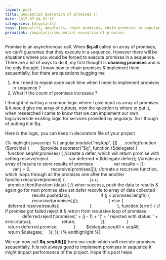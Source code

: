 ```yaml
---
layout: post
title: Sequential execution of promises !!
date: 2015-07-04 02:16
categories: [AngularJs]
tags: [AngualrJs, AngularJs, chain promises, chain promises in angularjs, custom $q in angularjs, customised $q in angularjs, how $q works in angularjs, promises, promises in same order, promises one after another, sequence promises, sequence promises in angularjs, sequential execution of promises, sequential execution of promises in angularjs]
permalink: /angularjs/sequential-execution-of-promises
---
```


Promise is an asynchronous call. When <strong>$q.all </strong>called on array of promises, we can't guarantee that they execute in a sequence. However there will be situations where you would be forced to execute promises in a sequence. There are a lot of ways to do it, my first thought is <strong>chaining promises</strong> and is the only thought. I know how to chain promises &amp; implement them sequentially, but there are questions bugging me
<ol>
	<li>Am I need to repeat code each time when I need to implement promises in sequence ?</li>
	<li>What if the count of promises increases ?</li>
</ol>
I thought of writing a common logic where I give input as array of promises &amp; it would give me array of outputs, now the question is where to put it, when researched I came to know that we can implement our own logic/override existing logic for services provided by angularjs. So I though of putting it in $q.

Here is the logic, you can keep in decorators file of your project

{% highlight javascript %}
angular.module("myApp", [])
     .config(function ($provide) {
         $provide.decorator("$q", function ($delegate) {
             function seqAll(promises) {
                 //create a defer, which will return promise with setting resolve/reject
                 var deferred = $delegate.defer();
                 //create an array of results to store results of promises
                 var results = [];
                 var j = 0;
                 recursive(promises[j]);
                 //create a recursive function, which loops through all the promises one after the another
                 function recursive(promise) {
                     j++;
                     promise.then(function (data) {
                         // when success, push the data to results &amp; again go for next promise else set defer resovle to array of data collected
                         results.push(data);
                         if (j < promises.length) {
                             recursive(promises[j]);
                         } else {
                             deferred.resolve(results);
                         }
                     }, function (error) {
                         // If promise got failed reject it &amp; return from recursive loop of promises
                         deferred.reject('promises[' + (j - 1) + ']' + ' rejected with status: ' + error.status);
                         return;
                     });
                 }
                 return deferred.promise;
             }
         $delegate.seqAll = seqAll;
         return $delegate;
     });
 });
{% endhighlight %}

We can now call <strong>$q.seqAll([]) </strong>from our code which will execute promises sequentially. It is not always good to implement promises in sequence it might impact performance of the project. Hope this post helps
